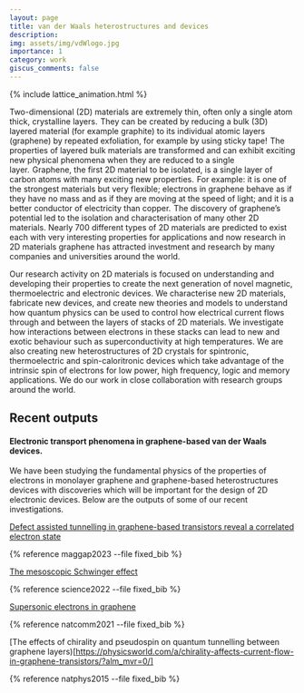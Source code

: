 ```yaml
---
layout: page
title: van der Waals heterostructures and devices
description: 
img: assets/img/vdWlogo.jpg
importance: 1
category: work
giscus_comments: false
---
```


{% include lattice_animation.html %}

Two-dimensional (2D) materials are extremely thin, often only a single atom thick, crystalline layers.  They can be created by reducing a bulk (3D) layered material (for example graphite) to its individual atomic layers (graphene) by repeated exfoliation, for example by using sticky tape!  The properties of layered bulk materials are transformed and can exhibit exciting new physical phenomena when they are reduced to a single layer.  Graphene, the first 2D material to be isolated, is a single layer of carbon atoms with many exciting new properties.  For example: it is one of the strongest materials but very flexible; electrons in graphene behave as if they have no mass and as if they are moving at the speed of light; and it is a better conductor of electricity than copper.  The discovery of graphene’s potential led to the isolation and characterisation of many other 2D materials. Nearly 700 different types of 2D materials are predicted to exist each with very interesting properties for applications and now research in 2D materials graphene has attracted investment and research by many companies and universities around the world.

Our research activity on 2D materials is focused on understanding and developing their properties to create the next generation of novel magnetic, thermoelectric and electronic devices. We characterise new 2D materials, fabricate new devices, and create new theories and models to understand how quantum physics can be used to control how electrical current flows through and between the layers of stacks of 2D materials. We investigate how interactions between electrons in these stacks can lead to new and exotic behaviour such as superconductivity at high temperatures. We are also creating new heterostructures of 2D crystals for spintronic, thermoelectric and spin-caloritronic devices which take advantage of the intrinsic spin of electrons for low power, high frequency, logic and memory applications. We do our work in close collaboration with research groups around the world. 

## **Recent outputs**

#### **Electronic transport phenomena in graphene-based van der Waals devices.**  

We have been studying the fundamental physics of the properties of electrons in monolayer graphene and graphene-based heterostructures devices with discoveries which will be important for the design of 2D electronic devices.  Below are the outputs of some of our recent investigations.

[Defect assisted tunnelling in graphene-based transistors reveal a correlated electron state](/maggap/)

{% reference maggap2023 --file fixed_bib %}


<!-- {% bibliography --file fixed_bib --query @*[id=maggap2023] %} -->



[The mesoscopic Schwinger effect](https://www.nature.com/articles/s41567-023-02019-1)

{% reference science2022 --file fixed_bib %}



[Supersonic electrons in graphene](https://www.lboro.ac.uk/departments/physics/news/2021/graphene-research/)

{% reference natcomm2021 --file fixed_bib %} 


[The effects of chirality and pseudospin on quantum tunnelling between graphene layers)[https://physicsworld.com/a/chirality-affects-current-flow-in-graphene-transistors/?alm_mvr=0/]



{% reference natphys2015 --file fixed_bib %}



